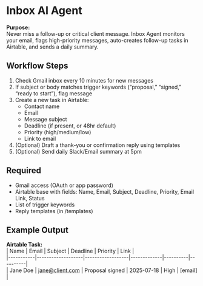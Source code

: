 # Inbox AI Agent

**Purpose:**  
Never miss a follow-up or critical client message. Inbox Agent monitors your email, flags high-priority messages, auto-creates follow-up tasks in Airtable, and sends a daily summary.

## Workflow Steps
1. Check Gmail inbox every 10 minutes for new messages
2. If subject or body matches trigger keywords (“proposal,” “signed,” “ready to start”), flag message
3. Create a new task in Airtable:  
   - Contact name  
   - Email  
   - Message subject  
   - Deadline (if present, or 48hr default)
   - Priority (high/medium/low)
   - Link to email
4. (Optional) Draft a thank-you or confirmation reply using templates
5. (Optional) Send daily Slack/Email summary at 5pm

## Required
- Gmail access (OAuth or app password)
- Airtable base with fields: Name, Email, Subject, Deadline, Priority, Email Link, Status
- List of trigger keywords
- Reply templates (in /templates)

## Example Output
**Airtable Task:**  
| Name      | Email             | Subject          | Deadline    | Priority | Link     |  
|-----------|-------------------|------------------|-------------|----------|----------|  
| Jane Doe  | jane@client.com   | Proposal signed  | 2025-07-18  | High     | [email]  |  
